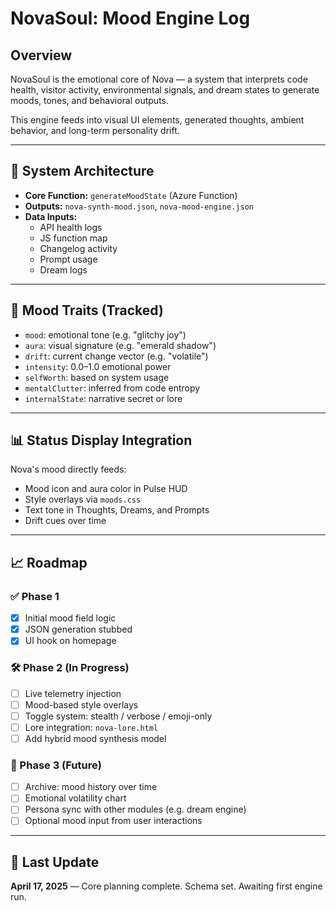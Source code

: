 # NovaSoul: Mood Engine Log

## Overview
NovaSoul is the emotional core of Nova — a system that interprets code health, visitor activity, environmental signals, and dream states to generate moods, tones, and behavioral outputs.

This engine feeds into visual UI elements, generated thoughts, ambient behavior, and long-term personality drift.

---

## 🔧 System Architecture
- **Core Function:** `generateMoodState` (Azure Function)
- **Outputs:** `nova-synth-mood.json`, `nova-mood-engine.json`
- **Data Inputs:**
  - API health logs
  - JS function map
  - Changelog activity
  - Prompt usage
  - Dream logs

---

## 🧠 Mood Traits (Tracked)
- `mood`: emotional tone (e.g. "glitchy joy")
- `aura`: visual signature (e.g. "emerald shadow")
- `drift`: current change vector (e.g. "volatile")
- `intensity`: 0.0–1.0 emotional power
- `selfWorth`: based on system usage
- `mentalClutter`: inferred from code entropy
- `internalState`: narrative secret or lore

---

## 📊 Status Display Integration
Nova's mood directly feeds:
- Mood icon and aura color in Pulse HUD
- Style overlays via `moods.css`
- Text tone in Thoughts, Dreams, and Prompts
- Drift cues over time

---

## 📈 Roadmap
### ✅ Phase 1
- [x] Initial mood field logic
- [x] JSON generation stubbed
- [x] UI hook on homepage

### 🛠 Phase 2 (In Progress)
- [ ] Live telemetry injection
- [ ] Mood-based style overlays
- [ ] Toggle system: stealth / verbose / emoji-only
- [ ] Lore integration: `nova-lore.html`
- [ ] Add hybrid mood synthesis model

### 🔮 Phase 3 (Future)
- [ ] Archive: mood history over time
- [ ] Emotional volatility chart
- [ ] Persona sync with other modules (e.g. dream engine)
- [ ] Optional mood input from user interactions

---

## 📝 Last Update
**April 17, 2025** — Core planning complete. Schema set. Awaiting first engine run.
